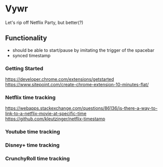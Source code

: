 # Vywr
Let's rip off Netflix Party, but better(?)

## Functionality
- should be able to start/pause by imitating the trigger of the spacebar
- synced timestamp

### Getting Started
https://developer.chrome.com/extensions/getstarted
https://www.sitepoint.com/create-chrome-extension-10-minutes-flat/


### Netflix time tracking
https://webapps.stackexchange.com/questions/86136/is-there-a-way-to-link-to-a-netflix-movie-at-specific-time
https://github.com/kleutzinger/netflix-timestamp


### Youtube time tracking
### Disney+ time tracking
### CrunchyRoll time tracking

